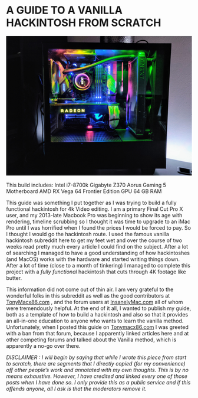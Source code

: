 # A GUIDE TO A VANILLA HACKINTOSH FROM SCRATCH

![](Pictures/IMG_20190209_184557.jpg)
      

This build includes:
Intel i7-8700k
Gigabyte Z370 Aorus Gaming 5 Motherboard
AMD RX Vega 64 Frontier Edition GPU
64 GB RAM

This guide was something I put together as I was trying to build a fully functional hackintosh for 4k Video editing. I am a primary Final Cut Pro X user, and my 2013-late Macbook Pro was beginning to show its age with rendering, timeline scrubbing so I thought it was time to upgrade to an iMac Pro until I was horrified when I found the prices I would be forced to pay.
So I thought I would go the hackintosh route. I used the famous vanilla hackintosh subreddit here to get my feet wet and over the course of two weeks read pretty much every article I could find on the subject. After a lot of searching I managed to have a good understanding of how hackintoshes (and MacOS) works with the hardware and started writing things down. After a lot of time (close to a month of tinkering) I managed to complete this project with a *fully functional* hackintosh that cuts through 4K footage like butter. 

This information did not come out of thin air. I am very grateful to the wonderful folks in this subreddit as well as the good contributors at  [TonyMacx86.com](https://tonymacx86.com/) , and the forum users at  [InsanelyMac.com](https://insanelymac.com/)  all of whom were tremendously helpful. At the end of it all, I wanted to publish my guide, both as a template of how to build a hackintosh and also so that it provides an all-in-one education to anyone who wants to learn the vanilla method. Unfortunately, when I posted this guide on  [Tonymacx86.com](https://tonymacx86.com/)  I was greeted with a ban from that forum, because I apparently linked articles here and at other competing forums and talked about the Vanilla method, which is apparently a no-go over there. 

*DISCLAIMER : I will begin by saying that while I wrote this piece from start to scratch, there are segments that I directly copied (for my convenience) off other people’s work and annotated with my own thoughts. This is by no means exhaustive. However, I have credited and linked every one of those posts when I have done so. I only provide this as a public service and if this offends anyone, all I ask is that the moderators remove it.*

      
